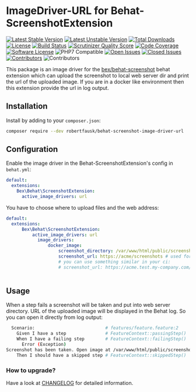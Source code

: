# ImageDriver-URL for Behat-ScreenshotExtension

[![Latest Stable Version](https://poser.pugx.org/robertfausk/mink-panther-driver/v/stable.svg)](https://packagist.org/packages/robertfausk/behat-screenshot-image-driver-url)
[![Latest Unstable Version](https://poser.pugx.org/robertfausk/behat-screenshot-image-driver-url/v/unstable.svg)](https://packagist.org/packages/robertfausk/behat-screenshot-image-driver-url)
[![Total Downloads](https://poser.pugx.org/robertfausk/behat-screenshot-image-driver-url/downloads.svg)](https://packagist.org/packages/robertfausk/behat-screenshot-image-driver-url)
[![License](https://poser.pugx.org/robertfausk/behat-screenshot-image-driver-url/license.svg)](https://packagist.org/packages/robertfausk/behat-screenshot-image-driver-url)
[![Build Status](https://travis-ci.org/robertfausk/behat-screenshot-image-driver-url.svg?branch=master)](https://travis-ci.org/robertfausk/behat-screenshot-image-driver-url)
[![Scrutinizer Quality Score](https://scrutinizer-ci.com/g/robertfausk/behat-screenshot-image-driver-url/badges/quality-score.png?b=master)](https://scrutinizer-ci.com/g/robertfausk/behat-screenshot-image-driver-url/)
[![Code Coverage](https://scrutinizer-ci.com/g/robertfausk/behat-screenshot-image-driver-url/badges/coverage.png?b=master)](https://scrutinizer-ci.com/g/robertfausk/behat-screenshot-image-driver-url/)
[![Software License](https://img.shields.io/badge/license-MIT-brightgreen.svg?style=flat-square)](LICENSE)
![PHP7 Compatible](https://img.shields.io/travis/php-v/robertfausk/behat-screenshot-image-driver-url/master?style=flat-square)
[![Open Issues](https://img.shields.io/github/issues-raw/robertfausk/behat-screenshot-image-driver-url?style=flat-square)](https://github.com/robertfausk/behat-screenshot-image-driver-url/issues)
[![Closed Issues](https://img.shields.io/github/issues-closed-raw/robertfausk/behat-screenshot-image-driver-url?style=flat-square)](https://github.com/robertfausk/behat-screenshot-image-driver-url/issues?q=is%3Aissue+is%3Aclosed)
[![Contributors](https://img.shields.io/github/contributors/robertfausk/behat-screenshot-image-driver-url?style=flat-square)](https://github.com/robertfausk/behat-screenshot-image-driver-url/graphs/contributors)
![Contributors](https://img.shields.io/maintenance/yes/2020?style=flat-square)


This package is an image driver for the [bex/behat-screenshot](https://github.com/elvetemedve/behat-screenshot) behat extension which can upload the screenshot to local web server dir and print the url of the uploaded image.
If you are in a docker like environment then this extension provide the url in log output. 

## Installation


Install by adding to your `composer.json`:

```bash
composer require --dev robertfausk/behat-screenshot-image-driver-url
```

## Configuration

Enable the image driver in the Behat-ScreenshotExtension's config in `behat.yml`:

```yml
default:
  extensions:
    Bex\Behat\ScreenshotExtension:
      active_image_drivers: url
```

You have to choose where to upload files and the web address:

```yml
default:
  extensions:
      Bex\Behat\ScreenshotExtension:
          active_image_drivers: url
            image_drivers:
                docker_image:
                    screenshot_directory: /var/www/html/public/screenshots # your local web server dir where the image gets saved
                    screenshot_url: https://acme/screenshots # used for craetion of web url; could also be something like https://localhost:9000/screenshots
                    # you can use something similar in your ci:
                    # screenshot_url: https://acme.test.my-company.com/screenshots
                    
```

## Usage

When a step fails a screenshot will be taken and put into web server directory. URL of the uploaded image will be displayed in the Behat log.
So you can open it directly from log output:

```bash
  Scenario:                           # features/feature.feature:2
    Given I have a step               # FeatureContext::passingStep()
    When I have a failing step        # FeatureContext::failingStep()
      Error (Exception)
Screenshot has been taken. Open image at /var/www/html/public/screenshots/IMAGE_LINK.png or  https://acme/screenshots/IMAGE_LINK.png
    Then I should have a skipped step # FeatureContext::skippedStep()
```

### How to upgrade?

 Have a look at [CHANGELOG](CHANGELOG.md) for detailed information.
